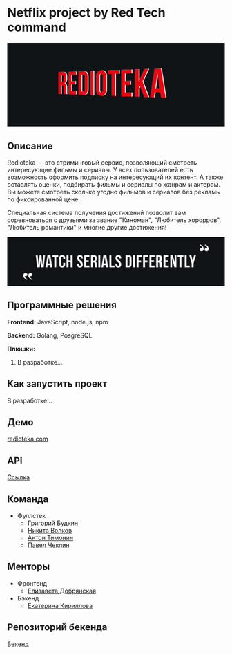 # Netflix project by Red Tech command

<p align="center">
  <img class = "wordz" src = "img/TitlePicture.png" >
</p>


## Описание

Redioteka — это стриминговый сервис, позволяющий смотреть интересующие фильмы и сериалы. У всех пользователей есть возможность оформить подписку на интересующий их контент. А также оставлять оценки, подбирать фильмы и сериалы по жанрам и актерам. Вы можете смотреть сколько угодно фильмов и сериалов без рекламы по фиксированной цене.

Специальная система получения достижений позволит вам соревноваться с друзьями за звание "Киноман", "Любитель хорорров", "Любитель романтики" и многие другие достижения!

<p align="center">
  <img class = "wordz" src = "img/QuotePicture.png" >
</p>

## Программные решения

**Frontend:** JavaScript, node.js, npm

**Backend:** Golang, PosgreSQL

**Плюшки:** 

<ol> 
  <li>В разработке...</li>
</ol>

## Как запустить проект

В разработке...

## Демо

[redioteka.com](https://redioteka.com)

## API

[Ссылка](https://www.notion.so/API-ae6e53c36ac04a1abb863cc1269160f9)

## Команда 
- Фуллстек
    - [Григорий Будкин](https://github.com/GregoryBS)
    - [Никита Волков](https://github.com/VolkovNik)
    - [Антон Тимонин](https://github.com/timoninas)
    - [Павел Чеклин](https://github.com/paulnopaul)

## Менторы
- Фронтенд
    - [Елизавета Добрянская](https://github.com/Betchika99)
- Бэкенд
    - [Екатерина Кириллова](https://github.com/K1ola)

## Репозиторий бекенда

[Бекенд](https://github.com/go-park-mail-ru/2021_1_RedTech)
